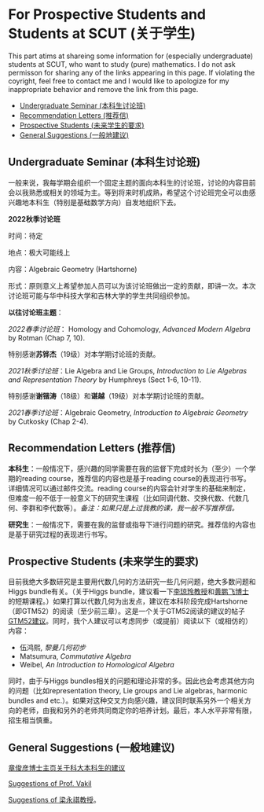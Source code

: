 # For Prospective Students and Students at SCUT (关于学生)

This part atims at shareing some information for (especially undergraduate) students at SCUT, who want to study (pure) mathematics. I do not ask permisson for sharing any of the links appearing in this page. If violating the coyright, feel free to contact me and I would like to apologize for my inappropriate behavior and remove the link from this page. 

* [Undergraduate Seminar (本科生讨论班)](#UndGradSemi)
* [Recommendation Letters (推荐信)](#Recomm)
* [Prospective Students (未来学生的要求)](#ProspStu)
* [General Suggestions (一般地建议)](#GenSug)

<h2 id="UndGrasemi"> Undergraduate Seminar (本科生讨论班) </h2>

一般来说，我每学期会组织一个固定主题的面向本科生的讨论班，讨论的内容目前会以我熟悉或相关的领域为主。等到将来时机成熟，希望这个讨论班完全可以由感兴趣地本科生（特别是基础数学方向）自发地组织下去。

**2022秋季讨论班**

时间：待定

地点：极大可能线上

内容：Algebraic Geometry (Hartshorne)

形式：原则意义上希望参加人员可以为该讨论班做出一定的贡献，即讲一次。本次讨论班可能与华中科技大学和吉林大学的学生共同组织参加。

**以往讨论班主题**：

*2022春季讨论班*： Homology and Cohomology, *Advanced Modern Algebra* by Rotman (Chap 7, 10). 

特别感谢**苏铧杰**（19级）对本学期讨论班的贡献。

*2021秋季讨论班*：Lie Algebra and Lie Groups, *Introduction to Lie Algebras and Representation Theory* by Humphreys (Sect 1-6, 10-11). 

特别感谢**谢锴涛**（18级）和**谌越**（19级）对本学期讨论班的贡献。

*2021春季讨论班*：Algebraic Geometry, *Introduction to Algebraic Geometry* by Cutkosky (Chap 2-4).

<h2 id="Recomm"> Recommendation Letters (推荐信) </h2>

**本科生**：一般情况下，感兴趣的同学需要在我的监督下完成时长为（至少）一个学期的reading course，推荐信的内容也是基于reading course的表现进行书写。详细情况可以通过邮件交流。reading course的内容会针对学生的基础来制定，但难度一般不低于一般意义下的研究生课程（比如同调代数、交换代数、代数几何、李群和李代数等）。*备注：如果只是上过我教的课，我一般不写推荐信。*

**研究生**：一般情况下，需要在我的监督或指导下进行问题的研究。推荐信的内容也是基于研究过程的表现进行书写。

<h2 id="ProspStu"> Prospective Students (未来学生的要求) </h2>

目前我绝大多数研究是主要用代数几何的方法研究一些几何问题，绝大多数问题和Higgs bundle有关。（关于Higgs bundle，建议看一下[李琼玲教授](https://www.srmc.pku.edu.cn/tzgg/137261.htm)和[黄鹏飞博士](http://www.cim.nankai.edu.cn/2022/0627/c11453a460256/page.htm)的短期课程。）如果打算以代数几何为出发点，建议在本科阶段完成Hartshorne（即GTM52）的阅读（至少前三章）。这是一个关于GTM52阅读的建议的帖子[GTM52建议](https://exp.newsmth.net/topic/article/a05e7dbb3c14e84b222a7bc0bd4e6bea)。同时，我个人建议可以考虑同步（或提前）阅读以下（或相仿的）内容：

* 伍鸿熙, *黎曼几何初步*
* Matsumura, *Commutative Algebra*
* Weibel, *An Introduction to Homological Algebra*

同时，由于与Higgs bundles相关的问题和理论非常的多。因此也会考虑其他方向的问题（比如representation theory, Lie groups and Lie algebras, harmonic bundles and etc.）。如果对这种交叉方向感兴趣，建议同时联系另外一个相关方向的老师，由我和另外的老师共同商定你的培养计划。最后，本人水平非常有限，招生相当慎重。

<h2 id="GenSug"> General Suggestions (一般地建议) </h2>

[章俊彦博士主页关于科大本科生的建议](http://home.ustc.edu.cn/~yx3x/USTCdata.html)

[Suggestions of Prof. Vakil](http://math.stanford.edu/~vakil/potentialstudents.html) 

[Suggestions of 梁永祺教授](http://staff.ustc.edu.cn/~yqliang/files/teaching.htm)。

